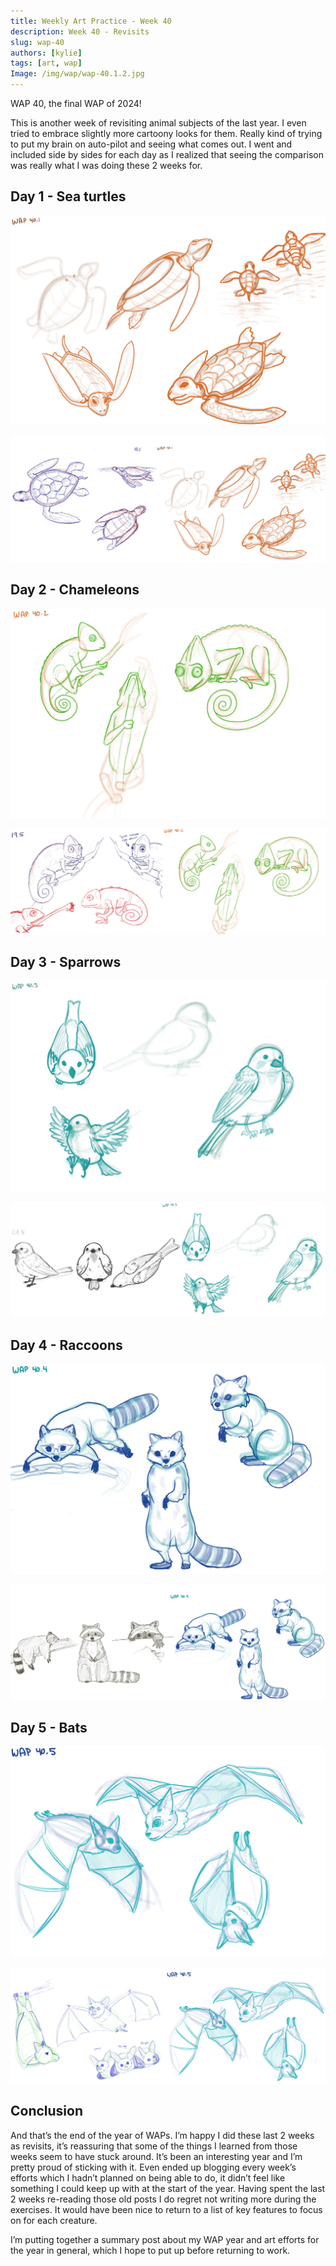 ```yaml
---
title: Weekly Art Practice - Week 40
description: Week 40 - Revisits
slug: wap-40
authors: [kylie]
tags: [art, wap]
Image: /img/wap/wap-40.1.2.jpg
---
```


WAP 40, the final WAP of 2024!

This is another week of revisiting animal subjects of the last year. I even tried to embrace slightly more cartoony looks for them. Really kind of trying to put my brain on auto-pilot and seeing what comes out. I went and included side by sides for each day as I realized that seeing the comparison was really what I was doing these 2 weeks for.

## Day 1 - Sea turtles

![](/img/wap/wap-40.1.jpg)

<!--truncate-->

![](/img/wap/wap-40.1.2.jpg)

## Day 2 - Chameleons 

![](/img/wap/wap-40.2.jpg)

![](/img/wap/wap-40.2.2.jpg)

## Day 3 - Sparrows

![](/img/wap/wap-40.3.jpg)

![](/img/wap/wap-40.3.2.jpg)

## Day 4 - Raccoons

![](/img/wap/wap-40.4.jpg)

![](/img/wap/wap-40.4.2.jpg)

## Day 5 - Bats

![](/img/wap/wap-40.5.jpg)

![](/img/wap/wap-40.5.2.jpg)

## Conclusion

And that’s the end of the year of WAPs. I’m happy I did these last 2 weeks as revisits, it’s reassuring that some of the things I learned from those weeks seem to have stuck around. It’s been an interesting year and I’m pretty proud of sticking with it. Even ended up blogging every week’s efforts which I hadn’t planned on being able to do, it didn’t feel like something I could keep up with at the start of the year. Having spent the last 2 weeks re-reading those old posts I do regret not writing more during the exercises. It would have been nice to return to a list of key features to focus on for each creature.

I’m putting together a summary post about my WAP year and art efforts for the year in general, which I hope to put up before returning to work. 
